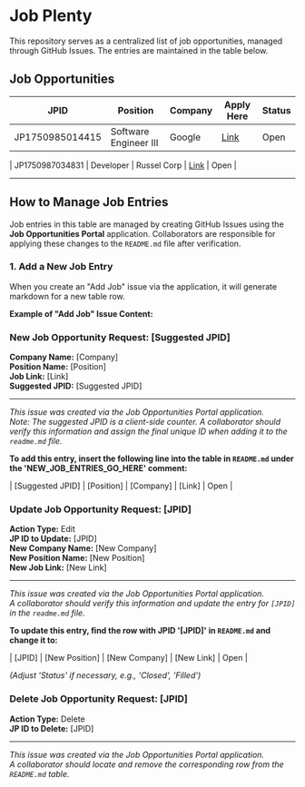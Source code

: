 # Job Plenty

This repository serves as a centralized list of job opportunities, managed through GitHub Issues. The entries are maintained in the table below.

## Job Opportunities

| JPID | Position         | Company   | Apply Here | Status |
|------|------------------|-----------|------------|--------|
| JP1750985014415  | Software Engineer III| Google    | [Link](https://www.google.com/about/careers/applications/jobs/results/74939955737961158-software-engineer-iii-google-cloud)   | Open   |

| JP1750987034831  | Developer | Russel Corp    | [Link](http://alexis.com.au/)   | Open   |

---

## How to Manage Job Entries

Job entries in this table are managed by creating GitHub Issues using the **Job Opportunities Portal** application. Collaborators are responsible for applying these changes to the `README.md` file after verification.

### 1. Add a New Job Entry

When you create an "Add Job" issue via the application, it will generate markdown for a new table row.

**Example of "Add Job" Issue Content:**

### New Job Opportunity Request: [Suggested JPID]

**Company Name:** [Company]  
**Position Name:** [Position]  
**Job Link:** [Link]  
**Suggested JPID:** [Suggested JPID]

---
*This issue was created via the Job Opportunities Portal application.*  
*Note: The suggested JPID is a client-side counter. A collaborator should verify this information and assign the final unique ID when adding it to the `readme.md` file.*

**To add this entry, insert the following line into the table in `README.md` under the 'NEW_JOB_ENTRIES_GO_HERE' comment:**

| [Suggested JPID] | [Position] | [Company] | [Link] | Open |

### Update Job Opportunity Request: [JPID]

**Action Type:** Edit  
**JP ID to Update:** [JPID]  
**New Company Name:** [New Company]  
**New Position Name:** [New Position]  
**New Job Link:** [New Link]

---
*This issue was created via the Job Opportunities Portal application.*  
*A collaborator should verify this information and update the entry for `[JPID]` in the `readme.md` file.*

**To update this entry, find the row with JPID '[JPID]' in `README.md` and change it to:**

| [JPID] | [New Position] | [New Company] | [New Link] | Open |

*(Adjust 'Status' if necessary, e.g., 'Closed', 'Filled')*
### Delete Job Opportunity Request: [JPID]

**Action Type:** Delete  
**JP ID to Delete:** [JPID]

---
*This issue was created via the Job Opportunities Portal application.*  
*A collaborator should locate and remove the corresponding row from the `README.md` table.*



